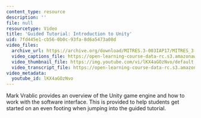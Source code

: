 ```yaml
---
content_type: resource
description: ''
file: null
resourcetype: Video
title: 'Guided Tutorial: Introduction to Unity'
uid: 7fd445e1-cb56-0b0c-93fa-8d6a5473a08d
video_files:
  archive_url: https://archive.org/download/MITRES.3-003IAP17/MITRES_3-003IAP17_Class_Activities_04_300k.mp4
  video_captions_file: https://open-learning-course-data-rc.s3.amazonaws.com/res-3-003-learn-to-build-your-own-videogame-with-the-unity-game-engine-and-microsoft-kinect-january-iap-2017/ce1280490c1e530f928f878244af2bd4_lKX4aGOzNvo.vtt
  video_thumbnail_file: https://img.youtube.com/vi/lKX4aGOzNvo/default.jpg
  video_transcript_file: https://open-learning-course-data-rc.s3.amazonaws.com/res-3-003-learn-to-build-your-own-videogame-with-the-unity-game-engine-and-microsoft-kinect-january-iap-2017/be00ea1e70f8fafd2db4d0942b705461_lKX4aGOzNvo.pdf
video_metadata:
  youtube_id: lKX4aGOzNvo
---
```


Mark Vrablic provides an overview of the Unity game engine and how to work with the software interface. This is provided to help students get started on an even footing when jumping into the guided tutorial.
